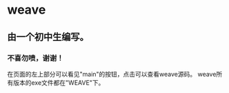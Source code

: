 # weave

## 由一个初中生编写。
### 不喜勿喷，谢谢！

在页面的左上部分可以看见"main"的按钮，点击可以查看weave源码。
weave所有版本的exe文件都在"WEAVE"下。
